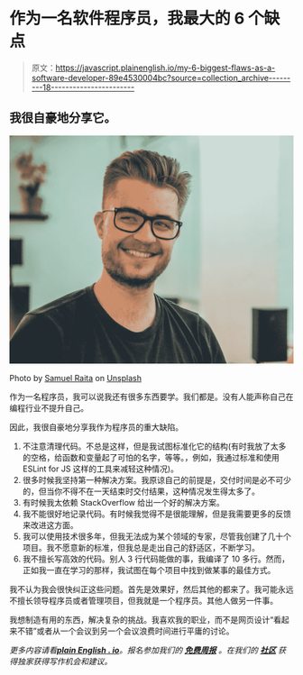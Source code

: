 # 作为一名软件程序员，我最大的 6 个缺点

> 原文：<https://javascript.plainenglish.io/my-6-biggest-flaws-as-a-software-developer-89e4530004bc?source=collection_archive---------18----------------------->

## 我很自豪地分享它。

![](img/8505197a80375c42afadd4261d3148e1.png)

Photo by [Samuel Raita](https://unsplash.com/@samufoto?utm_source=medium&utm_medium=referral) on [Unsplash](https://unsplash.com?utm_source=medium&utm_medium=referral)

作为一名程序员，我可以说我还有很多东西要学。我们都是。没有人能声称自己在编程行业不提升自己。

因此，我很自豪地分享我作为程序员的重大缺陷。

1.  不注意清理代码。不总是这样，但是我试图标准化它的结构(有时我放了太多的空格，给函数和变量起了可怕的名字，等等。，例如，我通过标准和使用 ESLint for JS 这样的工具来减轻这种情况)。
2.  很多时候我坚持第一种解决方案。我原谅自己的前提是，交付时间是必不可少的，但当你不得不在一天结束时交付结果，这种情况发生得太多了。
3.  有时候我太依赖 StackOverflow 给出一个好的解决方案。
4.  我不能很好地记录代码。有时候我觉得不是很能理解，但是我需要更多的反馈来改进这方面。
5.  我可以使用技术很多年，但我无法成为某个领域的专家，尽管我创建了几十个项目。我不愿意新的标准，但我总是走出自己的舒适区，不断学习。
6.  我不擅长写高效的代码。别人 3 行代码能做的事，我编译了 10 多行。然而，正如我一直在学习的那样，我试图在每个项目中找到做某事的最佳方式。

我不认为我会很快纠正这些问题。首先是效果好，然后其他的都来了。我可能永远不擅长领导程序员或者管理项目，但我就是一个程序员。其他人做另一件事。

我想制造有用的东西，解决复杂的挑战。我喜欢我的职业，而不是网页设计“看起来不错”或者从一个会议到另一个会议浪费时间进行平庸的讨论。

*更多内容请看*[***plain English . io***](http://plainenglish.io/)*。报名参加我们的* [***免费周报***](http://newsletter.plainenglish.io/) *。在我们的* [***社区***](https://discord.gg/GtDtUAvyhW) *获得独家获得写作机会和建议。*